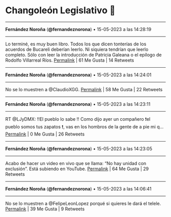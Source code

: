 # Changoleón Legislativo 🙈
*****
**Fernández Noroña** (**@fernandeznorona**) • 15-05-2023 a las 14:28:19
*****
Lo terminé, es muy buen libro. Todos los que dicen tonterías de los acuerdos de Bucareli deberían leerlo. Ni siquiera tendrían que leerlo completo. Sólo con leer la introducción de Patricia Galeana o el epílogo de Rodolfo Villarreal Ríos.
[Permalink](https://twitter.com/fernandeznorona/status/1658237903007281153) | 61 Me Gusta | 14 Retweets
*****
**Fernández Noroña** (**@fernandeznorona**) • 15-05-2023 a las 14:24:01
*****
No se lo muestren a @ClaudioXGG.
[Permalink](https://twitter.com/fernandeznorona/status/1658236822235799555) | 58 Me Gusta | 22 Retweets
*****
**Fernández Noroña** (**@fernandeznorona**) • 15-05-2023 a las 14:23:11
*****
RT @LJyDMX: ‼️El pueblo lo sabe ‼️
Como dijo ayer un compañero ❗el pueblo somos tus zapatos ❗, vas en los hombros de la gente de a pie mi q…
[Permalink](https://twitter.com/fernandeznorona/status/1658236613305024512) | 0 Me Gusta | 26 Retweets
*****
**Fernández Noroña** (**@fernandeznorona**) • 15-05-2023 a las 14:23:05
*****
Acabo de hacer un video en vivo que se llama: “No hay unidad con exclusión”. Está subiendo en YouTube.
[Permalink](https://twitter.com/fernandeznorona/status/1658236584997552128) | 64 Me Gusta | 29 Retweets
*****
**Fernández Noroña** (**@fernandeznorona**) • 15-05-2023 a las 14:06:41
*****
No se lo muestren a @FelipeLeonLopez porqué si quieres  le dará el telele.
[Permalink](https://twitter.com/fernandeznorona/status/1658232461392789504) | 39 Me Gusta | 9 Retweets